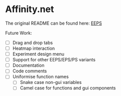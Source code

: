 # Affinity.net

The original README can be found here: [EEPS](https://github.com/Asieh-A-Mofrad/Enhanced-Equivalence-Projective-Simulation)

Future Work:

- [ ] Drag and drop tabs
- [ ] Heatmap interaction
- [ ] Experiment design menu
- [ ] Support for other EEPS/EPS/PS variants
- [ ] Documentation
- [ ] Code comments
- [ ] Uniformise function names
  - [ ] Snake case non-gui variables
  - [ ] Camel case for functions and gui components
